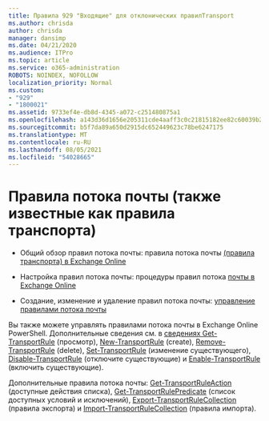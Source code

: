 ```yaml
---
title: Правила 929 "Входящие" для отклонических правилTransport
ms.author: chrisda
author: chrisda
manager: dansimp
ms.date: 04/21/2020
ms.audience: ITPro
ms.topic: article
ms.service: o365-administration
ROBOTS: NOINDEX, NOFOLLOW
localization_priority: Normal
ms.custom:
- "929"
- "1800021"
ms.assetid: 9733ef4e-db8d-4345-a072-c251480875a1
ms.openlocfilehash: a143d36d1656e205311cde4aaff3c0c21815182ee82c60039b2219addac218cb
ms.sourcegitcommit: b5f7da89a650d2915dc652449623c78be6247175
ms.translationtype: MT
ms.contentlocale: ru-RU
ms.lasthandoff: 08/05/2021
ms.locfileid: "54028665"
---
```

# <a name="mail-flow-rules-also-known-as-transport-rules"></a>Правила потока почты (также известные как правила транспорта)

- Общий обзор правил потока почты: правила потока почты [(правила транспорта) в Exchange Online](https://technet.microsoft.com/library/jj919238.aspx)

- Настройка правил потока почты: процедуры правил потока [почты в Exchange Online](https://technet.microsoft.com/library/dn600436.aspx)

- Создание, изменение и удаление правил потока почты: [управление правилами потока почты](https://technet.microsoft.com/library/jj657505.aspx)

Вы также можете управлять правилами потока почты в Exchange Online PowerShell. Дополнительные сведения см. в [сведениях Get-TransportRule](https://docs.microsoft.com/powershell/module/exchange/policy-and-compliance/get-transportrule) (просмотр), [New-TransportRule](https://docs.microsoft.com/powershell/module/exchange/policy-and-compliance/new-transportrule) (create), [Remove-TransportRule](https://docs.microsoft.com/powershell/module/exchange/policy-and-compliance/remove-transportrule) (delete), [Set-TransportRule](https://docs.microsoft.com/powershell/module/exchange/policy-and-compliance/set-transportrule) (изменение существующего), [Disable-TransportRule](https://docs.microsoft.com/powershell/module/exchange/policy-and-compliance/disable-transportrule) (отключите существующие) и [Enable-TransportRule](https://docs.microsoft.com/powershell/module/exchange/policy-and-compliance/enable-transportrule) (включить существующие).

Дополнительные правила потока почты: [Get-TransportRuleAction](https://docs.microsoft.com/powershell/module/exchange/policy-and-compliance/get-transportruleaction) (доступные действия списка), [Get-TransportRulePredicate](https://docs.microsoft.com/powershell/module/exchange/policy-and-compliance/get-transportrulepredicate) (список доступных условий и исключений), [Export-TransportRuleCollection](https://docs.microsoft.com/powershell/module/exchange/policy-and-compliance/export-transportrulecollection) (правила экспорта) и [Import-TransportRuleCollection](https://docs.microsoft.com/powershell/module/exchange/policy-and-compliance/import-transportrulecollection) (правила импорта).

